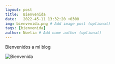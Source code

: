 ```yaml
---
layout: post
title:  Bienvenida
date:   2022-45-11 13:32:20 +0300
img: bienvenida.png # Add image post (optional)
tags: [bienvenida]
author: Noelia # Add name author (optional)
---
```

Bienvenidos a mi blog

![Bienvenida]({{site.baseurl}}/assets/img/bienvenida.png)

